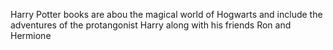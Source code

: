 Harry Potter books are abou the magical world of Hogwarts and include the adventures of the protangonist Harry along with his friends Ron and Hermione
